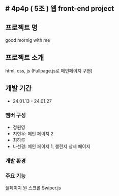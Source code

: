  #   4 p 4 p ( 5조 )
웹 front-end project
---


 ## 프로젝트 명
 good mornig with me

 ##  프로젝트 소개
html, css, js (Fullpage.js로 메인페이지 구현)

 ## 개발 기간
  * 24.01.13 - 24.01.27


 ### 멤버 구성
- 정원영
- 지현우: 메인 페이지 2
- 최하루
- 나선경: 메인 페이지 1, 챌린지 상세 페이지


### 개발 환경


### 주요 기능 
풀페이지 원 스크롤
Swiper.js
